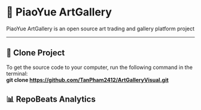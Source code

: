 # 🎵 PiaoYue ArtGallery

PiaoYue ArtGallery is an open source art trading and gallery platform project

---

## 🚀 Clone Project

To get the source code to your computer, run the following command in the terminal:
<br>
**git clone https://github.com/TanPham2412/ArtGalleryVisual.git**

## 📊 RepoBeats Analytics

<p align="center">
  <https://repobeats.axiom.co/api/embed/d2fd449cf12eb010947325731445c985db76b96f.svg" alt="RepoBeats analytics" />
</p>

